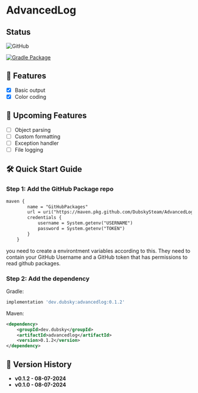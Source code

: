 # AdvancedLog

## Status

![GitHub](https://img.shields.io/github/license/dubskysteam/RapidRequest?style=for-the-badge)

[![Gradle Package](https://github.com/DubskySteam/AdvancedLog/actions/workflows/gradle-publish.yml/badge.svg?branch=master)](https://github.com/DubskySteam/AdvancedLog/actions/workflows/gradle-publish.yml)

## 🌟 Features
- [X] Basic output
- [X] Color coding

## 🚀 Upcoming Features
- [ ] Object parsing
- [ ] Custom formatting
- [ ] Exception handler
- [ ] File logging

## 🛠️ Quick Start Guide

### Step 1: Add the GitHub Package repo
```xml
maven {
        name = "GitHubPackages"
        url = uri("https://maven.pkg.github.com/DubskySteam/AdvancedLog")
        credentials {
            username = System.getenv("USERNAME")
            password = System.getenv("TOKEN")
        }
    }
```
you need to create a environtment variables according to this. They need to contain your GitHub Username and a GitHub token that has permissions to read github packages. 

### Step 2: Add the dependency

Gradle:
```gradle
implementation 'dev.dubsky:advancedlog:0.1.2'
```

Maven:
```xml
<dependency>
    <groupId>dev.dubsky</groupId>
    <artifactId>advancedlog</artifactId>
    <version>0.1.2</version>
</dependency>
```

## 📌 Version History

- **v0.1.2 - 08-07-2024**
- **v0.1.0 - 08-07-2024**